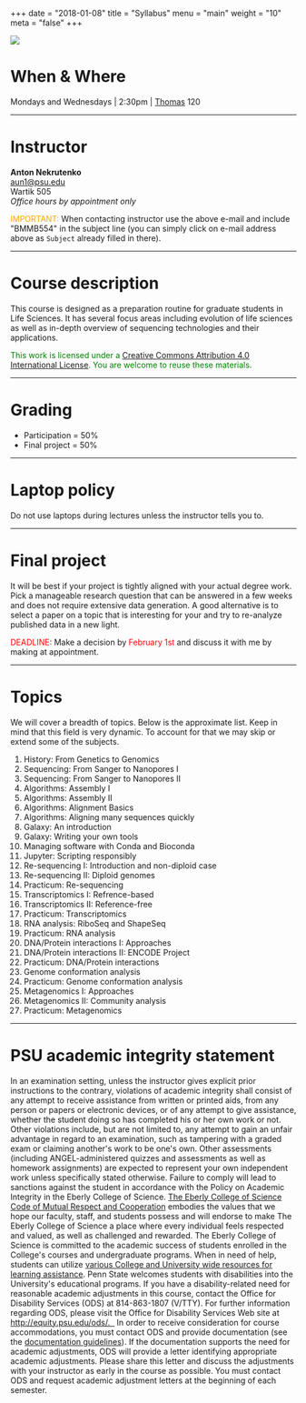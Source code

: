 +++
date = "2018-01-08"
title = "Syllabus"
menu = "main"
weight = "10"
meta = "false"
+++

[![](http://imgs.xkcd.com/comics/impostor.png#mid)](https://xkcd.com/451/)

# When & Where

Mondays and Wednesdays | 2:30pm | [Thomas](http://www.psumap.com/#Thomas%20Building) 120 

-----

# Instructor

**Anton Nekrutenko**<br>
[aun1@psu.edu](mailto:aun1@psu.edu?Subject=BMMB554)<br>
Wartik 505<br>
*Office hours by appointment only*

<font color="orange"><i class="fa fa-exclamation-circle" aria-hidden="true"></i> IMPORTANT: </font> When contacting instructor use the above e-mail and include "BMMB554" in the subject line (you can simply click on e-mail address above as `Subject` already filled in there).

----

# Course description

This course is designed as a preparation routine for graduate students in Life Sciences. It has several focus areas including evolution of life sciences as well as in-depth overview of sequencing technologies and their applications. 

<font color="green"><i class="fa fa-creative-commons" aria-hidden="true"></i> This work is licensed under a <a rel="license" href="http://creativecommons.org/licenses/by/4.0/">Creative Commons Attribution 4.0 International License</a>. You are welcome to reuse these materials.</font>

----

# Grading

* Participation = 50%
* Final project = 50%

----

# Laptop policy

Do not use laptops during lectures unless the instructor tells you to.  

----

# Final project

It will be best if your project is tightly aligned with your actual degree work. Pick a manageable research question that can be answered in a few weeks and does not require extensive data generation. A good alternative is to select a paper on a topic that is interesting for your and try to re-analyze published data in a new light. 

<font color="red"><i class="fa fa-arrow-circle-right" aria-hidden="true"></i> DEADLINE: </font> Make a decision by <font color="red">February 1st</font> and discuss it with me by making at appointment. 

----

# Topics
 
We will cover a breadth of topics. Below is the approximate list. Keep in mind that this field is very dynamic. To account for that we may skip or extend some of the subjects.


1. History: From Genetics to Genomics
2. Sequencing: From Sanger to Nanopores I
2. Sequencing: From Sanger to Nanopores II
5. Algorithms: Assembly I
5. Algorithms: Assembly II
4. Algorithms: Alignment Basics
5. Algorithms: Aligning many sequences quickly
7. Galaxy: An introduction
8. Galaxy: Writing your own tools
8. Managing software with Conda and Bioconda
9. Jupyter: Scripting responsibly
10. Re-sequencing I: Introduction and non-diploid case
11. Re-sequencing II: Diploid genomes
12. Practicum: Re-sequencing
13. Transcriptomics I: Refrence-based
14. Transcriptomics II: Reference-free
15. Practicum: Transcriptomics
16. RNA analysis: RiboSeq and ShapeSeq
17. Practicum: RNA analysis
18. DNA/Protein interactions I: Approaches
19. DNA/Protein interactions II: ENCODE Project
20. Practicum: DNA/Protein interactions
21. Genome conformation analysis
22. Practicum: Genome conformation analysis
23. Metagenomics I: Approaches
24. Metagenomics II: Community analysis
25. Practicum: Metagenomics

-----

# PSU academic integrity statement

>
In an examination setting, unless the instructor gives explicit prior instructions to the contrary, violations of academic integrity shall consist of any attempt to receive assistance from written or printed aids, from any person or papers or electronic devices, or of any attempt to give assistance, whether the student doing so has completed his or her own work or not. Other violations include, but are not limited to, any attempt to gain an unfair advantage in regard to an examination, such as tampering with a graded exam or claiming another's work to be one's own. Other assessments (including ANGEL-administered quizzes and assessments as well as homework assignments) are expected to represent your own independent work unless specifically stated otherwise. Failure to comply will lead to sanctions against the student in accordance with the Policy on Academic Integrity in the Eberly College of Science. [The Eberly College of Science Code of Mutual Respect and Cooperation](https://science.psu.edu/climate/support-and-resources/code-of-mutual-respect-and-cooperation/Code-of-Mutual-Respect%20final.pdf) embodies the values that we hope our faculty, staff, and students possess and will endorse to make The Eberly College of Science a place where every individual feels respected and valued, as well as challenged and rewarded.   The Eberly College of Science is committed to the academic success of students enrolled in the College's  courses and undergraduate programs. When in need of help, students can utilize [various College and University wide resources for learning assistance](http://www.science.psu.edu/advising/success). Penn State welcomes students with disabilities into the University's educational programs. If you have a disability-related need for reasonable academic adjustments in this course, contact the Office for Disability Services (ODS) at 814-863-1807 (V/TTY). For further information regarding ODS, please visit the Office for Disability Services Web site at http://equity.psu.edu/ods/.   In order to receive consideration for course accommodations, you must contact ODS and provide documentation (see the [documentation guidelines](http://equity.psu.edu/student-disability-resources/guidelines)). If the documentation supports the need for academic adjustments, ODS will provide a letter identifying appropriate academic adjustments. Please share this letter and discuss the adjustments with your instructor as early in the course as possible. You must contact ODS and request academic adjustment letters at the beginning of each semester.


